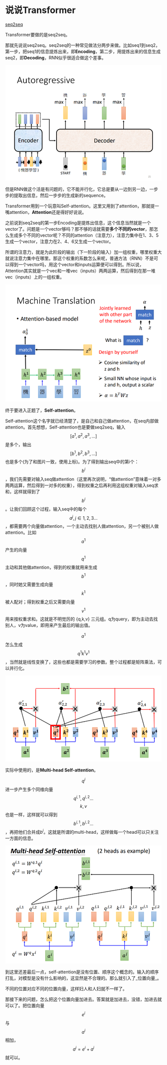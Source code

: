 # 说说Transformer

[seq2seq](https://speech.ee.ntu.edu.tw/~hylee/ml/ml2021-course-data/seq2seq_v9.pdf)

Transformer要做的是seq2seq。

那就先说说seq2seq。seq2seq的一种常见做法分两步来做。比如seq1到seq2，第一步，把seq1的信息提炼出来，即**Encoding**，第二步，用提炼出来的信息生成seq2，即**Decoding**，RNN似乎很适合做这个差事。

![](.gitbook/assets/qi-ye-wei-xin-jie-tu-20210510114314.png)

但是RNN做这个活是有问题的，它不能并行化，它总是要从一边到另一边，一步步的提取出信息，然后一步步的生成新的sequence。

Transformer用到一个玩意叫Self-attention。这里又用到了attention，那就提一嘴attention，**Attention**还是得好好说说。

之前说到seq2seq的第一步Encoding是提炼出信息，这个信息当然就是一个vector了。问题是一个vector够吗？那不够的话就需要**多个不同的vector**，那怎么生成多个不同的vector呢？不同的attention（注意力），注意力集中在1、3、5生成一个vector，注意力在2、4、6又生成一个vector。

所谓的注意力，就是为此阶段的输出（下一阶段的输入）加一组权重，哪里权重大就说注意力集中在哪里。那这个权重的系数怎么来呢，普通方法（RNN）不是可以得到一个vector吗，用这个vector和inputs运算便可以得到。所以说，Attention其实就是一个vec和一堆vec（inputs）两两运算，然后得到在那一堆vec（inputs）上的一组权重。

![](.gitbook/assets/qi-ye-wei-xin-jie-tu-20210510111406.png)

终于要进入正题了，**Self-attention**。

Self-attention这个名字就已经清楚了，是自己和自己做attention，在seq内部做attention。首先想想，Self-attention也是要做seq2seq，输入 $$[a^1,a^2,a^3,...]$$ 是多个，输出$$[b^1,b^2,b^3,...]$$也是多个\(为了和图片一致，使用上标\)。为了得到输出seq中的第i个：$$b^i$$，我们先需要对输入seq做attention（这里再次说明，“做attention”意味着一对多两两运算，然后得到一对多的权重），得到权重之后再利用这组权重对输入seq求和，这样就得到了$$b^i$$。让我们回顾这个过程，输入seq中的每个$$a^j,j\in{1,2,3...}$$，都需要两个向量做attention，一个主动去找别人做attention，另一个被别人做attention。比如$$a^1$$产生的向量$$q^1$$主动和其他做attention，得到的权重就用来生成$$b^1$$ ，同时她又需要生成向量$$k^1$$被人配对；得到权重之后又需要向量$$v^1$$用来按权重求和。这就是不明觉厉的 {q,k,v} 三元组。q为query，即为主动去找别人，v为value，即用来产生最后的输出值。

$$a^1$$怎么生成$$q^1 k^1 v^1$$，当然就是线性变换了，这些也都是需要学习的参数。整个过程都是矩阵乘法，可以并行化。

![Self-attentions](.gitbook/assets/self-attention.png)

实际中使用的，是**Multi-head Self-attention**。

$$q^i$$进一步产生多个同维向量$$q^{i,1},q^{i,2}...$$ $$k,v$$也是一样，这样就可以得到$$b^{i,1},b^{i,2}...$$，再把他们合并成$b^i$。这就是所谓的multi-head，这样做每一个head可以只关注一方面的信息。

![Multi-head Self-attention](.gitbook/assets/multi-head-self-attention.png)

到这里还差最后一点，self-attention是没有位置、顺序这个概念的。输入的顺序打乱，对模型是没有什么影响的，这显然是不合理的。那么就引入了_位置向量_。

不同的位置对应不同的位置向量，这样妇人和人妇就不一样了。

那接下来的问题，怎么把这个位置向量加进去。答案就是加进去，没错，加进去就可以了。把位置向量$$e^i$$与$$a^i$$相加，$$a^i=e^i+a^i$$就可以。

